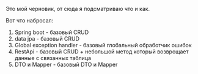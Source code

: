 Это мой черновик, от сюда я подсматриваю что и как.

Вот что набросал:
1. Spring boot - базовый CRUD
2. data jpa - базовый CRUD
3. Global exception handler - базовый глобальный обработчик ошибок
4. RestApi - базовый CRUD + небольшой метод который возврощает данные с связанных таблица
5. DTO и Mapper - базовый DTO и Mapper
